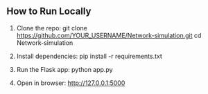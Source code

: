## How to Run Locally

1. Clone the repo:
   git clone https://github.com/YOUR_USERNAME/Network-simulation.git
   cd Network-simulation

2. Install dependencies:
   pip install -r requirements.txt

3. Run the Flask app:
   python app.py

4. Open in browser:
   http://127.0.0.1:5000
